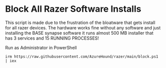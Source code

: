 # Block All Razer Software Installs

This script is made due to the frustration of the bloatware that gets install for all razer devices. The hardware works fine without any software and just installing the BASE synapse software it runs almost 500 MB installer that has 3 services and 15 RUNNING PROCESSES! 

Run as Administrator in PowerShell

```
irm https://raw.githubusercontent.com/AzureHound/razer/main/block.ps1 | iex
```
